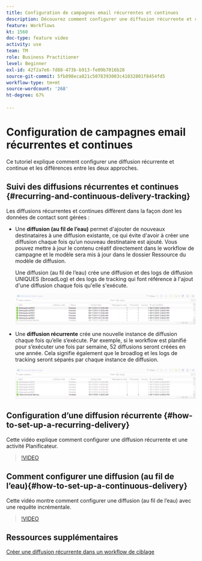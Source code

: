 ```yaml
---
title: Configuration de campagnes email récurrentes et continues
description: Découvrez comment configurer une diffusion récurrente et continue et comprendre les différences entre les deux approches.
feature: Workflows
kt: 1560
doc-type: feature video
activity: use
team: TM
role: Business Practitioner
level: Beginner
exl-id: 42f2a7e6-7d88-473b-b913-fe09b7016b28
source-git-commit: 5fb898eca821c5078393003c41032801f8454fd5
workflow-type: tm+mt
source-wordcount: '268'
ht-degree: 67%

---
```


# Configuration de campagnes email récurrentes et continues

Ce tutoriel explique comment configurer une diffusion récurrente et continue et les différences entre les deux approches.

## Suivi des diffusions récurrentes et continues {#recurring-and-continuous-delivery-tracking}

Les diffusions récurrentes et continues diffèrent dans la façon dont les données de contact sont gérées :

* Une **diffusion (au fil de l’eau)** permet d&#39;ajouter de nouveaux destinataires à une diffusion existante, ce qui évite d&#39;avoir à créer une diffusion chaque fois qu’un nouveau destinataire est ajouté. Vous pouvez mettre à jour le contenu créatif directement dans le workflow de campagne et le modèle sera mis à jour dans le dossier Ressource du modèle de diffusion.

   Une diffusion (au fil de l’eau) crée une diffusion et des logs de diffusion UNIQUES (broadLog) et des logs de tracking qui font référence à l&#39;ajout d&#39;une diffusion chaque fois qu&#39;elle s&#39;exécute.

   ![Diffusion (au fil de l’eau)](/help/assets/delivery_continuous.jpg)

* Une **diffusion récurrente** crée une nouvelle instance de diffusion chaque fois qu’elle s’exécute. Par exemple, si le workflow est planifié pour s’exécuter une fois par semaine, 52 diffusions seront créées en une année. Cela signifie également que le broadlog et les logs de tracking seront séparés par chaque instance de diffusion.

   ![Diffusion récurrente](/help/assets/delivery_recurring.jpg)

## Configuration d’une diffusion récurrente {#how-to-set-up-a-recurring-delivery}

Cette vidéo explique comment configurer une diffusion récurrente et une activité Planificateur.

>[!VIDEO](https://video.tv.adobe.com/v/25040?quality=12)

## Comment configurer une diffusion (au fil de l’eau){#how-to-set-up-a-continuous-delivery}

Cette vidéo montre comment configurer une diffusion (au fil de l’eau) avec une requête incrémentale.

>[!VIDEO](https://video.tv.adobe.com/v/25039?quality=12)

## Ressources supplémentaires

[Créer une diffusion récurrente dans un workflow de ciblage](https://experienceleague.adobe.com/docs/campaign-classic/using/automating-with-workflows/use-cases/deliveries/sending-a-birthday-email.html?lang=en#creating-a-recurring-delivery-in-a-targeting-workflow)

